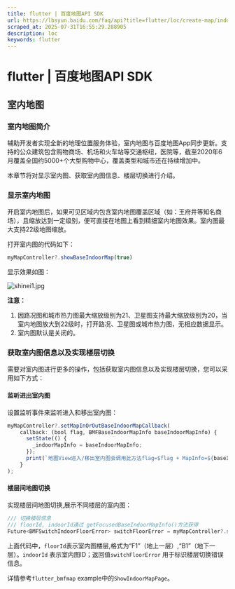 ```yaml
---
title: flutter | 百度地图API SDK
url: https://lbsyun.baidu.com/faq/api?title=flutter/loc/create-map/indoormap
scraped_at: 2025-07-31T16:55:29.288905
description: loc
keywords: flutter
---
```


# flutter | 百度地图API SDK

## 室内地图

### 室内地图简介

辅助开发者实现全新的地理位置服务体验，室内地图与百度地图App同步更新。支持的公众建筑包含购物商场、机场和火车站等交通枢纽，医院等，截至2020年6月覆盖全国约5000+个大型购物中心，覆盖类型和城市还在持续增加中。

本章节将对显示室内图、获取室内图信息、楼层切换进行介绍。

### 显示室内地图

开启室内地图后，如果可见区域内包含室内地图覆盖区域（如：王府井等知名商场），且缩放达到一定级别，便可直接在地图上看到精细室内地图效果。室内图最大支持22级地图缩放。

打开室内图的代码如下：
```javascript
myMapController?.showBaseIndoorMap(true)
```
显示效果如图：

![shinei1.jpg](https://mapopen-website-webapi.bj.bcebos.com/images/flutter/map/shinei1.jpg)

**注意：**

1. 因路况图和城市热力图最大缩放级别为21、卫星图支持最大缩放级别为20，当室内地图放大到22级时，打开路况、卫星图或城市热力图，无相应数据显示。
2. 室内图默认是关闭的。

### 获取室内图信息以及实现楼层切换

需要对室内图进行更多的操作，包括获取室内图信息以及实现楼层切换，您可以采用如下方式：

#### 监听进出室内图

设置监听事件来监听进入和移出室内图：
```javascript
myMapController?.setMapInOrOutBaseIndoorMapCallback(
    callback: (bool flag, BMFBaseIndoorMapInfo baseIndoorMapInfo) {
      setState(() {
        _indoorMapInfo = baseIndoorMapInfo;
      });
      print(`地图View进入/移出室内图会调用此方法flag=$flag + MapInfo=${baseIndoorMapInfo.toMap()}`);
    }
);
```
#### 楼层间地图切换

实现楼层间地图切换,展示不同楼层的室内图：
```javascript
/// 切换楼层信息
/// floorId, indoorId通过 getFocusedBaseIndoorMapInfo()方法获得
Future<BMFSwitchIndoorFloorError> switchFloorError = myMapController?.switchBaseIndoorMapFloor(floorId, indoorId);
```
上面代码中，`floorId`表示室内图楼层,格式为“F1”（地上一层）,“B1”（地下一层）。`indoorId` 表示室内图ID；返回值`switchFloorError` 用于标识楼层切换错误信息。

详情参考`flutter_bmfmap` example中的`ShowIndoorMapPage`。